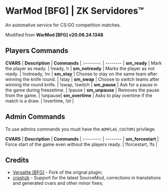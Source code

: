 # WarMod [BFG] | ZK Servidores™
An automative service for CS:GO competition matches.

Modified from **WarMod [BFG] v20.06.24.1348**.

## Players Commands
**CVARS** | **Description** | **Commands** |
:--------: | -------- |
**sm_ready** | Mark the player as ready. | !ready, !r |
**sm_notready** | Marks the player as not ready. | !notready, !nr |
**sm_stay** | Choose to stay on the same team after winning the knife round. | !stay |
**sm_swap** | Choose to switch teams after winning the round knife. | !swap, !switch |
**sm_pause** | Ask for a pause in the game during freezetime. | !pause |
**sm_unpause** | Removes the pause from the game. | !unpause|
**sm_overtime** |  Asks to play overtime if the match is a draw. | !overtime, !ot |

## Admin Commands
To use admins commands you must have the `ADMFLAG_CUSTOM1` privilege.

**CVARS** | **Description** | **Commands** |
:--------: | -------- |
**sm_forcestart** | Force start of the game even without the players ready. | !forcestart, !fs |

## Credits
- [Versalite [BFG]](https://forums.alliedmods.net/showthread.php?t=225474) - Fork of the orignal plugin;
- [crashzk](https://github.com/crashzk) - Support for the latest SourceMod, corrections in translations and generated cvars and other minor fixes;
